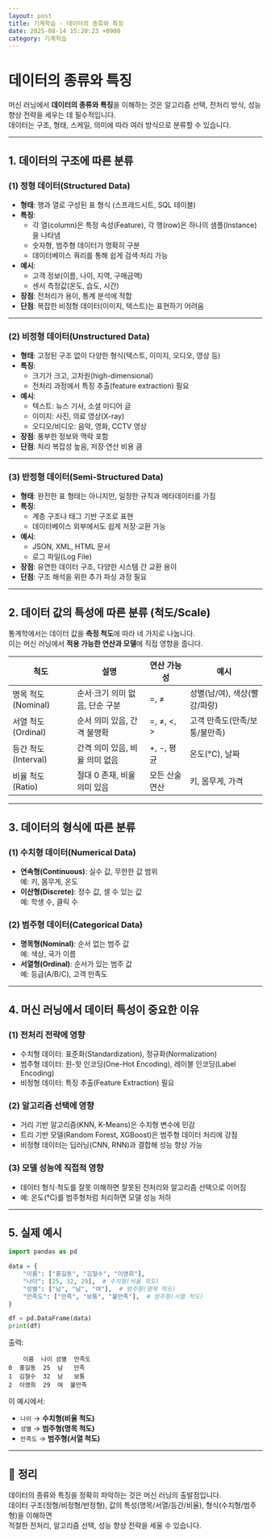 ```yaml
---
layout: post
title: 기계학습 - 데이터의 종류와 특징
date: 2025-08-14 15:20:23 +0900
category: 기계학습
---
```

# 데이터의 종류와 특징

머신 러닝에서 **데이터의 종류와 특징**을 이해하는 것은 알고리즘 선택, 전처리 방식, 성능 향상 전략을 세우는 데 필수적입니다.  
데이터는 구조, 형태, 스케일, 의미에 따라 여러 방식으로 분류할 수 있습니다.

---

## 1. 데이터의 구조에 따른 분류

### (1) **정형 데이터(Structured Data)**
- **형태**: 행과 열로 구성된 표 형식 (스프레드시트, SQL 테이블)
- **특징**:
  - 각 열(column)은 특정 속성(Feature), 각 행(row)은 하나의 샘플(Instance)을 나타냄
  - 숫자형, 범주형 데이터가 명확히 구분
  - 데이터베이스 쿼리를 통해 쉽게 검색·처리 가능
- **예시**:
  - 고객 정보(이름, 나이, 지역, 구매금액)
  - 센서 측정값(온도, 습도, 시간)
- **장점**: 전처리가 용이, 통계 분석에 적합  
- **단점**: 복잡한 비정형 데이터(이미지, 텍스트)는 표현하기 어려움

---

### (2) **비정형 데이터(Unstructured Data)**
- **형태**: 고정된 구조 없이 다양한 형식(텍스트, 이미지, 오디오, 영상 등)
- **특징**:
  - 크기가 크고, 고차원(high-dimensional)
  - 전처리 과정에서 특징 추출(feature extraction) 필요
- **예시**:
  - 텍스트: 뉴스 기사, 소셜 미디어 글
  - 이미지: 사진, 의료 영상(X-ray)
  - 오디오/비디오: 음악, 영화, CCTV 영상
- **장점**: 풍부한 정보와 맥락 포함  
- **단점**: 처리 복잡성 높음, 저장·연산 비용 큼

---

### (3) **반정형 데이터(Semi-Structured Data)**
- **형태**: 완전한 표 형태는 아니지만, 일정한 규칙과 메타데이터를 가짐
- **특징**:
  - 계층 구조나 태그 기반 구조로 표현
  - 데이터베이스 외부에서도 쉽게 저장·교환 가능
- **예시**:
  - JSON, XML, HTML 문서
  - 로그 파일(Log File)
- **장점**: 유연한 데이터 구조, 다양한 시스템 간 교환 용이  
- **단점**: 구조 해석을 위한 추가 파싱 과정 필요

---

## 2. 데이터 값의 특성에 따른 분류 (척도/Scale)

통계학에서는 데이터 값을 **측정 척도**에 따라 네 가지로 나눕니다.  
이는 머신 러닝에서 **적용 가능한 연산과 모델**에 직접 영향을 줍니다.

| 척도 | 설명 | 연산 가능성 | 예시 |
|------|------|-------------|------|
| 명목 척도(Nominal) | 순서·크기 의미 없음, 단순 구분 | =, ≠ | 성별(남/여), 색상(빨강/파랑) |
| 서열 척도(Ordinal) | 순서 의미 있음, 간격 불명확 | =, ≠, <, > | 고객 만족도(만족/보통/불만족) |
| 등간 척도(Interval) | 간격 의미 있음, 비율 의미 없음 | +, -, 평균 | 온도(°C), 날짜 |
| 비율 척도(Ratio) | 절대 0 존재, 비율 의미 있음 | 모든 산술 연산 | 키, 몸무게, 가격 |

---

## 3. 데이터의 형식에 따른 분류

### (1) 수치형 데이터(Numerical Data)
- **연속형(Continuous)**: 실수 값, 무한한 값 범위  
  예: 키, 몸무게, 온도
- **이산형(Discrete)**: 정수 값, 셀 수 있는 값  
  예: 학생 수, 클릭 수

### (2) 범주형 데이터(Categorical Data)
- **명목형(Nominal)**: 순서 없는 범주 값  
  예: 색상, 국가 이름
- **서열형(Ordinal)**: 순서가 있는 범주 값  
  예: 등급(A/B/C), 고객 만족도

---

## 4. 머신 러닝에서 데이터 특성이 중요한 이유

### (1) 전처리 전략에 영향
- 수치형 데이터: 표준화(Standardization), 정규화(Normalization)
- 범주형 데이터: 원-핫 인코딩(One-Hot Encoding), 레이블 인코딩(Label Encoding)
- 비정형 데이터: 특징 추출(Feature Extraction) 필요

### (2) 알고리즘 선택에 영향
- 거리 기반 알고리즘(KNN, K-Means)은 수치형 변수에 민감
- 트리 기반 모델(Random Forest, XGBoost)은 범주형 데이터 처리에 강점
- 비정형 데이터는 딥러닝(CNN, RNN)과 결합해 성능 향상 가능

### (3) 모델 성능에 직접적 영향
- 데이터 형식·척도를 잘못 이해하면 잘못된 전처리와 알고리즘 선택으로 이어짐
- 예: 온도(°C)를 범주형처럼 처리하면 모델 성능 저하

---

## 5. 실제 예시

```python
import pandas as pd

data = {
    "이름": ["홍길동", "김철수", "이영희"],
    "나이": [25, 32, 29],  # 수치형(비율 척도)
    "성별": ["남", "남", "여"],  # 범주형(명목 척도)
    "만족도": ["만족", "보통", "불만족"],  # 범주형(서열 척도)
}

df = pd.DataFrame(data)
print(df)
```

출력:
```plaintext
    이름  나이 성별  만족도
0  홍길동  25  남   만족
1  김철수  32  남   보통
2  이영희  29  여  불만족
```

이 예시에서:
- `나이` → **수치형(비율 척도)**
- `성별` → **범주형(명목 척도)**
- `만족도` → **범주형(서열 척도)**

---

## 📌 정리
데이터의 종류와 특징을 정확히 파악하는 것은 머신 러닝의 출발점입니다.  
데이터 구조(정형/비정형/반정형), 값의 특성(명목/서열/등간/비율), 형식(수치형/범주형)을 이해하면  
적절한 전처리, 알고리즘 선택, 성능 향상 전략을 세울 수 있습니다.